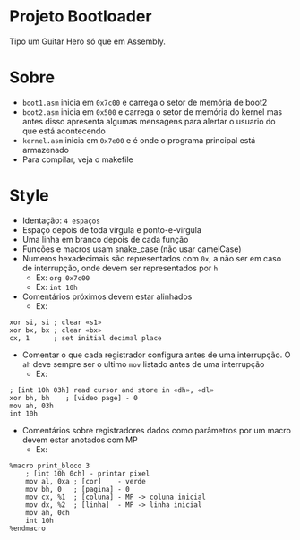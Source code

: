 # Projeto Bootloader
Tipo um Guitar Hero só que em Assembly.

# Sobre
- `boot1.asm` inicia em `0x7c00` e carrega o setor de memória de boot2
- `boot2.asm` inicia em `0x500` e carrega o setor de memória do kernel mas antes disso apresenta algumas mensagens para alertar o usuario do que está acontecendo
- `kernel.asm` inicia em `0x7e00` e é onde o programa principal está armazenado
- Para compilar, veja o makefile

# Style
- Identação: `4 espaços`
- Espaço depois de toda virgula e ponto-e-virgula
- Uma linha em branco depois de cada função
- Funções e macros usam snake_case (não usar camelCase)
- Numeros hexadecimais são representados com `0x`, a não ser em caso de interrupção, onde devem ser representados por `h`
    - Ex: `org 0x7c00`
    - Ex: `int 10h`
- Comentários próximos devem estar alinhados
    - Ex:
```
xor si, si ; clear «s1»
xor bx, bx ; clear «bx»
cx, 1      ; set initial decimal place
```
- Comentar o que cada registrador configura antes de uma interrupção. O `ah` deve sempre ser o ultimo `mov` listado antes de uma interrupção
    - Ex: 
```	
; [int 10h 03h] read cursor and store in «dh», «dl»
xor bh, bh    ; [video page] - 0 
mov ah, 03h
int 10h
```
- Comentários sobre registradores dados como parâmetros por um macro devem estar anotados com MP
    - Ex:
```
%macro print_bloco 3
	; [int 10h 0ch] - printar pixel
	mov al, 0xa ; [cor]    - verde
	mov bh, 0   ; [pagina] - 0
	mov cx, %1  ; [coluna] - MP -> coluna inicial
	mov dx, %2  ; [linha]  - MP -> linha inicial
	mov ah, 0ch
	int 10h 
%endmacro
```